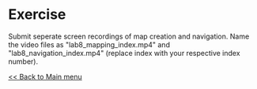 # Exercise

Submit seperate screen recordings of map creation and navigation. Name the video files as "lab8_mapping_index.mp4"  and "lab8_navigation_index.mp4" (replace index with your respective index number).

[<< Back to Main menu](../README.md)
